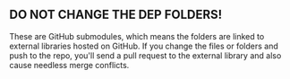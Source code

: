 ## DO NOT CHANGE THE DEP FOLDERS!

These are GitHub submodules, which means the folders are linked to external
libraries hosted on GitHub. If you change the files or folders and push to the
repo, you'll send a pull request to the external library and also cause needless
merge conflicts.